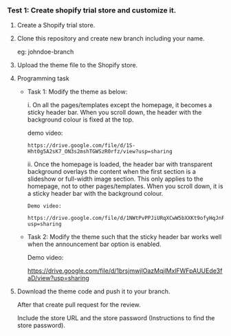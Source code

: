### Test 1: Create shopify trial store and customize it.

1. Create a Shopify trial store.

2. Clone this repository and create new branch including your name.

    eg: johndoe-branch

3. Upload the theme file to the Shopify store.

4. Programming task
 
    - Task 1: Modify the theme as below:
    
        i. On all the pages/templates except the homepage, it becomes a sticky header bar. When you scroll down, the header with the background colour is fixed at the top.

        demo video: 
        
          https://drive.google.com/file/d/1S-Hht0g5A2sK7_ON3s2mshTGWSzR0rfz/view?usp=sharing
        

        ii. Once the homepage is loaded, the header bar with transparent background overlays the content when the first section is a slideshow or full-width image section. This only applies to the homepage, not to other pages/templates. When you scroll down, it is a sticky header bar with the background colour.

          Demo video:

          https://drive.google.com/file/d/1NWtPvPPJiURqXCwW5bXXKt9ofyHqJnFf/view?usp=sharing
                

    - Task 2: Modify the theme such that the sticky header bar works well when the announcement bar option is    enabled.

        Demo video:
    
        https://drive.google.com/file/d/1brsjmwjIOazMqjlMxlFWFpAUUEde3faD/view?usp=sharing

5. Download the theme code and push it to your branch. 

    After that create pull request for the review.

    Include the store URL and the store password (Instructions to find the store password).

